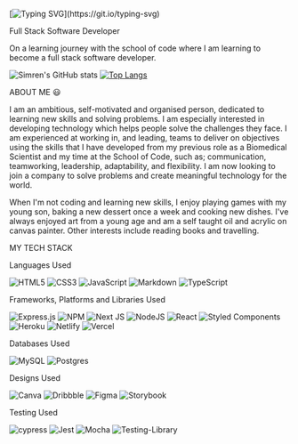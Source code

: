 [![Typing SVG](https://readme-typing-svg.herokuapp.com?color=F74EED&vCenter=true&lines=+Hey+there!+I'm+Simren+Chandan.++;Welcome+to+my+GitHub+Profile!)](https://git.io/typing-svg)

Full Stack Software Developer

On a learning journey with the school of code where I am learning to become a full stack software developer.

![Simren's GitHub stats](https://github-readme-stats.vercel.app/api?username=sim89&show_icons=true&theme=bear)
[![Top Langs](https://github-readme-stats.vercel.app/api/top-langs/?username=sim89&layout=compact)](https://github.com/Sim89/github-readme-stats)


ABOUT ME 😃

I am an ambitious, self-motivated  and organised person, dedicated to learning new skills and solving problems. I am especially interested in developing technology which helps people solve the challenges they face. I am experienced at working in, and leading, teams to deliver on objectives using the skills that I have developed from my previous role as a Biomedical Scientist and my time at the School of Code, such as; communication, teamworking, leadership, adaptability, and flexibility. I am now looking to join a company to solve problems and create meaningful technology for the world. 

When I'm not coding and learning new skills, I enjoy playing games with my young son, baking a new dessert once a week and cooking new dishes. 
I've always enjoyed art from a young age and am a self taught oil and acrylic on canvas painter. Other interests include reading books and travelling.

MY TECH STACK 

Languages Used

![HTML5](https://img.shields.io/badge/html5-%23E34F26.svg?style=for-the-badge&logo=html5&logoColor=white)  ![CSS3](https://img.shields.io/badge/css3-%231572B6.svg?style=for-the-badge&logo=css3&logoColor=white)  ![JavaScript](https://img.shields.io/badge/javascript-%23323330.svg?style=for-the-badge&logo=javascript&logoColor=%23F7DF1E)  ![Markdown](https://img.shields.io/badge/markdown-%23000000.svg?style=for-the-badge&logo=markdown&logoColor=white)  ![TypeScript](https://img.shields.io/badge/typescript-%23007ACC.svg?style=for-the-badge&logo=typescript&logoColor=white)

Frameworks, Platforms and Libraries Used

![Express.js](https://img.shields.io/badge/express.js-%23404d59.svg?style=for-the-badge&logo=express&logoColor=%2361DAFB)  ![NPM](https://img.shields.io/badge/NPM-%23000000.svg?style=for-the-badge&logo=npm&logoColor=white)  ![Next JS](https://img.shields.io/badge/Next-black?style=for-the-badge&logo=next.js&logoColor=white)  ![NodeJS](https://img.shields.io/badge/node.js-6DA55F?style=for-the-badge&logo=node.js&logoColor=white)  ![React](https://img.shields.io/badge/react-%2320232a.svg?style=for-the-badge&logo=react&logoColor=%2361DAFB)  ![Styled Components](https://img.shields.io/badge/styled--components-DB7093?style=for-the-badge&logo=styled-components&logoColor=white)  ![Heroku](https://img.shields.io/badge/heroku-%23430098.svg?style=for-the-badge&logo=heroku&logoColor=white)  ![Netlify](https://img.shields.io/badge/netlify-%23000000.svg?style=for-the-badge&logo=netlify&logoColor=#00C7B7)  ![Vercel](https://img.shields.io/badge/vercel-%23000000.svg?style=for-the-badge&logo=vercel&logoColor=white) 

Databases Used

![MySQL](https://img.shields.io/badge/mysql-%2300f.svg?style=for-the-badge&logo=mysql&logoColor=white)  	![Postgres](https://img.shields.io/badge/postgres-%23316192.svg?style=for-the-badge&logo=postgresql&logoColor=white)

Designs Used

![Canva](https://img.shields.io/badge/Canva-%2300C4CC.svg?style=for-the-badge&logo=Canva&logoColor=white)  ![Dribbble](https://img.shields.io/badge/Dribbble-EA4C89?style=for-the-badge&logo=dribbble&logoColor=white)  ![Figma](https://img.shields.io/badge/figma-%23F24E1E.svg?style=for-the-badge&logo=figma&logoColor=white)  ![Storybook](https://img.shields.io/badge/-Storybook-FF4785?style=for-the-badge&logo=storybook&logoColor=white)

Testing Used

![cypress](https://img.shields.io/badge/-cypress-%23E5E5E5?style=for-the-badge&logo=cypress&logoColor=058a5e)  ![Jest](https://img.shields.io/badge/-jest-%23C21325?style=for-the-badge&logo=jest&logoColor=white)  ![Mocha](https://img.shields.io/badge/-mocha-%238D6748?style=for-the-badge&logo=mocha&logoColor=white)  ![Testing-Library](https://img.shields.io/badge/-TestingLibrary-%23E33332?style=for-the-badge&logo=testing-library&logoColor=white)


